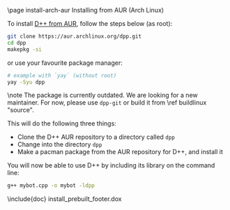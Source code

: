 \page install-arch-aur Installing from AUR (Arch Linux)

To install [D++ from AUR](https://aur.archlinux.org/packages/dpp), follow the steps below (as root):

```bash
git clone https://aur.archlinux.org/dpp.git
cd dpp
makepkg -si
```

or use your favourite package manager:

```bash
# example with `yay` (without root)
yay -Syu dpp
```

\note The package is currently outdated. We are looking for a new maintainer. For now, please use `dpp-git` or build it from \ref buildlinux "source".

This will do the following three things:

- Clone the D++ AUR repository to a directory called `dpp`
- Change into the directory `dpp`
- Make a pacman package from the AUR repository for D++, and install it

You will now be able to use D++ by including its library on the command line:

```bash
g++ mybot.cpp -o mybot -ldpp
```

\include{doc} install_prebuilt_footer.dox
